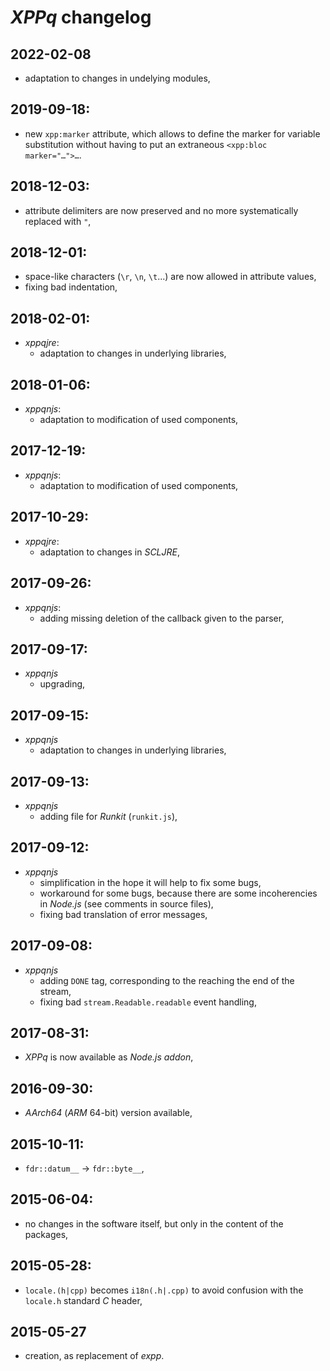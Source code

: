 # *XPPq* changelog

## 2022-02-08
- adaptation to changes in undelying modules,

## 2019-09-18:
- new `xpp:marker` attribute, which allows to define the marker for variable substitution without having to put an extraneous `<xpp:bloc marker="…">…`.

## 2018-12-03:
- attribute delimiters are now preserved and no more systematically replaced with `"`,

## 2018-12-01:
- space-like characters (`\r`, `\n`, `\t`...) are now allowed in attribute values,
- fixing bad indentation,

## 2018-02-01:
- *xppqjre*:
  - adaptation to changes in underlying libraries,

## 2018-01-06:
- *xppqnjs*:
  - adaptation to modification of used components,

## 2017-12-19:
- *xppqnjs*:
  - adaptation to modification of used components,

## 2017-10-29:
- *xppqjre*:
  - adaptation to changes in *SCLJRE*,

## 2017-09-26:
- *xppqnjs*:
  - adding missing deletion of the callback given to the parser,

## 2017-09-17:
- *xppqnjs*
  - upgrading,

## 2017-09-15:
- *xppqnjs*
    - adaptation to changes in underlying libraries,

## 2017-09-13:
- *xppqnjs*
    - adding file for *Runkit* (`runkit.js`),

## 2017-09-12:
- *xppqnjs*
  - simplification in the hope it will help to fix some bugs,
  - workaround for some bugs, because there are some incoherencies in *Node.js* (see comments in source files),
  - fixing bad translation of error messages,

## 2017-09-08:
- *xppqnjs*
  - adding `DONE` tag, corresponding to the reaching the end of the stream,
  - fixing bad `stream.Readable.readable` event handling,

## 2017-08-31:
- *XPPq* is now available as *Node.js* *addon*,

## 2016-09-30:
- *AArch64* (*ARM* 64-bit) version available,

## 2015-10-11:
- `fdr::datum__` -> `fdr::byte__`,

## 2015-06-04:
- no changes in the software itself, but only in the content of the packages,

## 2015-05-28:
- `locale.(h|cpp)` becomes `i18n(.h|.cpp)` to avoid confusion with the `locale.h` standard *C* header,

## 2015-05-27
- creation, as replacement of *expp*.
